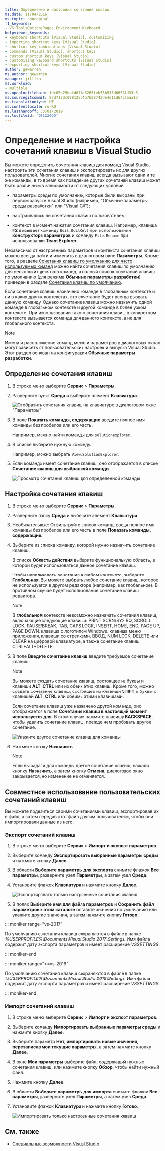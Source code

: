 ```yaml
---
title: Определение и настройка сочетаний клавиш
ms.date: 11/04/2016
ms.topic: conceptual
f1_keywords:
- VS.ToolsOptionsPages.Environment.Keyboard
helpviewer_keywords:
- keyboard shortcuts [Visual Studio], customizing
- importing shortcut keys [Visual Studio]
- shortcut key combinations [Visual Studio]
- commands [Visual Studio], shortcut keys
- custom shortcut keys [Visual Studio]
- customizing keyboard shortcuts [Visual Studio]
- exporting shortcut keys [Visual Studio]
author: gewarren
ms.author: gewarren
manager: jillfra
ms.workload:
- multiple
ms.openlocfilehash: 1dc65b29bafd67fa8265feb75b533d66504d33c8
ms.sourcegitcommit: 87d7123c09812534b7b08743de4d11d6433eaa13
ms.translationtype: HT
ms.contentlocale: ru-RU
ms.lasthandoff: 03/01/2019
ms.locfileid: "57222065"
---
```

# <a name="identify-and-customize-keyboard-shortcuts-in-visual-studio"></a>Определение и настройка сочетаний клавиш в Visual Studio

Вы можете определить сочетания клавиш для команд Visual Studio, настроить эти сочетания клавиш и экспортировать их для других пользователей. Многие сочетания клавиш всегда вызывают одни и те же команды, в то время как поведение других сочетаний клавиш может быть различным в зависимости от следующих условий:

- параметры среды по умолчанию, которые были выбраны при первом запуске Visual Studio (например, "Обычные параметры среды разработки" или "Visual C#");

- настраивались ли сочетания клавиш пользователем;

- контекст в момент нажатия сочетания клавиш. Например, клавиша **F2** вызывает команду `Edit.EditCell` при использовании **конструктора параметров** и команду `File.Rename` при использовании **Team Explorer**.

Независимо от настроенных параметров и контекста сочетания клавиш можно всегда найти и изменить в диалоговом окне **Параметры**. Кроме того, в разделе [Сочетания клавиш по умолчанию для часто используемых команд](../ide/default-keyboard-shortcuts-for-frequently-used-commands-in-visual-studio.md) можно найти сочетания клавиш по умолчанию для нескольких десятков команд, а полный список сочетаний клавиш по умолчанию (для режима **Обычные параметры разработки**) приведен в разделе [Сочетания клавиш по умолчанию](../ide/default-keyboard-shortcuts-in-visual-studio.md).

Если сочетание клавиш назначено команде в глобальном контексте и ни в каких других контекстах, это сочетание будет всегда вызвать данную команду. Однако сочетание клавиш можно назначить одной команде в глобальном контексте и другой команде в более узком контексте. При использовании такого сочетания клавиш в конкретном контексте вызывается команда для данного контекста, а не для глобального контекста.

> [!NOTE]
> Имена и расположение команд меню и параметров в диалоговых окнах могут зависеть от пользовательских настроек и выпуска Visual Studio. Этот раздел основан на конфигурации **Обычные параметры разработки**.

## <a name="identify-a-keyboard-shortcut"></a>Определение сочетания клавиш

1. В строке меню выберите **Сервис** > **Параметры**.

2. Разверните пункт **Среда** и выберите элемент **Клавиатура**.

   ![Отобразить сочетания клавиш на клавиатуре в диалоговом окне "Параметры"](../ide/media/optionskeyboard.png)

3. В поле **Показать команды, содержащие** введите полное имя команды без пробелов или его часть.

   Например, можно найти команды для `solutionexplorer`.

4. В списке выберите нужную команду.

    Например, можно выбрать `View.SolutionExplorer`.

5. Если команда имеет сочетание клавиш, оно отображается в списке **Сочетание клавиш для выбранной команды**.

   ![Просмотр сочетания клавиш для определенной команды](../ide/media/viewshortcut.png)

## <a name="customize-a-keyboard-shortcut"></a>Настройка сочетания клавиш

1. В строке меню выберите **Сервис** > **Параметры**.

2. Разверните папку **Среда** и выберите элемент **Клавиатура**.

3. Необязательные: Отфильтруйте список команд, введя полное имя команды без пробелов или его часть в поле **Показать команды, содержащие**.

4. Выберите из списка команду, которой нужно назначить сочетание клавиш.

    В списке **Область действия** выберите функциональную область, в которой будет использоваться данное сочетание клавиш.

    Чтобы использовать сочетание в любом контексте, выберите **Глобальная**. Вы можете выбрать любое сочетание клавиш, которое не используется в другом редакторе (например, как глобальное). В противном случае будет использование сочетание клавиш редактора.

    > [!NOTE]
    > В **глобальном** контексте невозможно назначать сочетания клавиш, включающие следующие клавиши: PRINT SCRN/SYS RQ, SCROLL LOCK, PAUSE/BREAK, TAB, CAPS LOCK, INSERT, HOME, END, PAGE UP, PAGE DOWN, клавиша с логотипом Windows, клавиша меню приложения, клавиши со стрелками, ВВОД, NUM LOCK, DELETE или CLEAR на цифровой клавиатуре, а также сочетание клавиш CTRL+ALT+DELETE.

6. В поле **Введите сочетание клавиш** введите требуемое сочетание клавиш.

    > [!NOTE]
    > Вы можете создать сочетание клавиш, состоящее из буквы и клавиши **ALT**, **CTRL** или из обеих этих клавиш. Кроме того, можно создать сочетание клавиш, состоящее из клавиши **SHIFT** и буквы с клавишей **ALT**, **CTRL** или обеими этими клавишами.

     Если сочетание клавиш уже назначено другой команде, оно отображается в поле **Сочетание клавиш в настоящий момент используется для**. В этом случае нажмите клавишу **BACKSPACE**, чтобы удалить сочетание клавиш, прежде чем пробовать другое сочетание.

    ![Укажите другое сочетание клавиш для команды](../ide/media/reassignshortcut.png)

7. Нажмите кнопку **Назначить**.

    > [!NOTE]
    > Если вы задали для команды другое сочетание клавиш, нажали кнопку **Назначить**, а затем кнопку **Отмена**, диалоговое окно закрывается, но изменение не отменяется.

## <a name="share-custom-keyboard-shortcuts"></a>Совместное использование пользовательских сочетаний клавиш

Вы можете поделиться своими сочетаниями клавиш, экспортировав их в файл, а затем передав этот файл другим пользователям, чтобы они импортировали данные из него.

### <a name="to-export-only-keyboard-shortcuts"></a>Экспорт сочетаний клавиш

1. В строке меню выберите **Сервис** > **Импорт и экспорт параметров**.

2. Выберите команду **Экспортировать выбранные параметры среды** и нажмите кнопку **Далее**.

3. В области **Выберите параметры для экспорта** снимите флажок **Все параметры**, разверните узел **Параметры**, а затем узел **Среда**.

4. Установите флажок **Клавиатура** и нажмите кнопку **Далее**.

   ![Экспортировать только настроенные сочетания клавиш](../ide/media/exportshortcuts.png)

5. В полях **Выберите имя для файла параметров** и **Сохранить файл параметров в этом каталоге** оставьте значения по умолчанию или укажите другие значения, а затем нажмите кнопку **Готово**.

::: moniker range="vs-2017"

По умолчанию сочетания клавиш сохраняются в файле в папке *%USERPROFILE%\Documents\Visual Studio 2017\Settings*. Имя файла содержит дату экспорта параметров и имеет расширение *VSSETTINGS*.

::: moniker-end

::: moniker range=">=vs-2019"

По умолчанию сочетания клавиш сохраняются в файле в папке *%USERPROFILE%\Documents\Visual Studio 2019\Settings*. Имя файла содержит дату экспорта параметров и имеет расширение *VSSETTINGS*.

::: moniker-end

### <a name="to-import-only-keyboard-shortcuts"></a>Импорт сочетаний клавиш

1. В строке меню выберите **Сервис** > **Импорт и экспорт параметров**.

2. Выберите команду **Импортировать выбранные параметры среды** и нажмите кнопку **Далее**.

3. Выберите параметр **Нет, импортировать новые значения, перезаписав мои текущие параметры**, а затем нажмите кнопку **Далее**.

4. В окне **Мои параметры** выберите файл, содержащий нужные сочетания клавиш, или нажмите кнопку **Обзор**, чтобы найти нужный файл.

5. Нажмите кнопку **Далее**.

6.  В области **Выберите параметры для импорта** снимите флажок **Все параметры**, разверните узел **Параметры**, а затем узел **Среда**.

7. Установите флажок **Клавиатура** и нажмите кнопку **Готово**.

    ![Импортировать только настроенные сочетания клавиш](../ide/media/importshortcuts.png)

## <a name="see-also"></a>См. также

- [Специальные возможности Visual Studio](../ide/reference/accessibility-features-of-visual-studio.md)